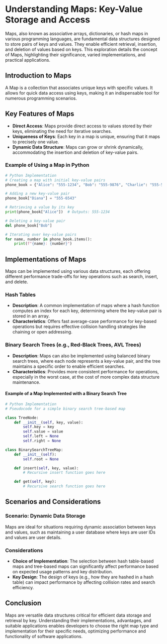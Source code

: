 # Understanding Maps: Key-Value Storage and Access

Maps, also known as associative arrays, dictionaries, or hash maps in various programming languages, are fundamental data structures designed to store pairs of keys and values. They enable efficient retrieval, insertion, and deletion of values based on keys. This exploration details the concept of Maps, highlighting their significance, varied implementations, and practical applications.

## Introduction to Maps

A Map is a collection that associates unique keys with specific values. It allows for quick data access using keys, making it an indispensable tool for numerous programming scenarios.

## Key Features of Maps

- **Direct Access**: Maps provide direct access to values stored by their keys, eliminating the need for iterative searches.
- **Uniqueness of Keys**: Each key in a map is unique, ensuring that it maps to precisely one value.
- **Dynamic Data Structure**: Maps can grow or shrink dynamically, accommodating the insertion and deletion of key-value pairs.

### Example of Using a Map in Python

```python
# Python Implementation
# Creating a map with initial key-value pairs
phone_book = {"Alice": "555-1234", "Bob": "555-9876", "Charlie": "555-5678"}

# Adding a new key-value pair
phone_book["Diana"] = "555-6543"

# Retrieving a value by its key
print(phone_book["Alice"])  # Outputs: 555-1234

# Deleting a key-value pair
del phone_book["Bob"]

# Iterating over key-value pairs
for name, number in phone_book.items():
    print(f"{name}: {number}")
```
## Implementations of Maps

Maps can be implemented using various data structures, each offering different performance trade-offs for key operations such as search, insert, and delete.

### Hash Tables

- **Description**: A common implementation of maps where a hash function computes an index for each key, determining where the key-value pair is stored in an array.
- **Characteristics**: Offers fast average-case performance for key-based operations but requires effective collision handling strategies like chaining or open addressing.

### Binary Search Trees (e.g., Red-Black Trees, AVL Trees)

- **Description**: Maps can also be implemented using balanced binary search trees, where each node represents a key-value pair, and the tree maintains a specific order to enable efficient searches.
- **Characteristics**: Provides more consistent performance for operations, especially in the worst case, at the cost of more complex data structure maintenance.

#### Example of a Map Implemented with a Binary Search Tree

```python
# Python Implementation
# Pseudocode for a simple binary search tree-based map

class TreeNode:
    def __init__(self, key, value):
        self.key = key
        self.value = value
        self.left = None
        self.right = None

class BinarySearchTreeMap:
    def __init__(self):
        self.root = None

    def insert(self, key, value):
        # Recursive insert function goes here

    def get(self, key):
        # Recursive search function goes here
```
## Scenarios and Considerations

### Scenario: Dynamic Data Storage

Maps are ideal for situations requiring dynamic association between keys and values, such as maintaining a user database where keys are user IDs and values are user details.

### Considerations

- **Choice of Implementation**: The selection between hash table-based maps and tree-based maps can significantly affect performance based on expected usage patterns and key distribution.
- **Key Design**: The design of keys (e.g., how they are hashed in a hash table) can impact performance by affecting collision rates and search efficiency.

## Conclusion

Maps are versatile data structures critical for efficient data storage and retrieval by key. Understanding their implementations, advantages, and suitable applications enables developers to choose the right map type and implementation for their specific needs, optimizing performance and functionality of software applications.

